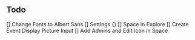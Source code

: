 ## Todo

[] Change Fonts to Albert Sans
[] Settings {}
[] Space in Explore
[] Create Event Display Picture Input
[] Add Admins and Edit Icon in Space
